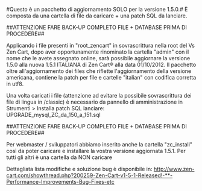 #Questo è un pacchetto di aggiornamento SOLO per la versione 1.5.0.#
È composta da una cartella di file da caricare + una patch SQL da lanciare.

##ATTENZIONE FARE BACK-UP COMPLETO FILE + DATABASE PRIMA DI PROCEDERE##

Applicando i file presenti in "root_zencart" in sovrascrittura nella root del Vs Zen Cart, dopo aver opportunamente rinominato la cartella "admin" con il nome che le avete assegnato online, sarà possibile aggiornare la versione 1.5.0 alla nuova 1.5.1 ITALIANA di Zen Cart® alla data 01/10/2012. Il pacchetto oltre all'aggiornamento dei files che riflette l'aggiornamento della versione americana, contiene la patch per file e cartelle "italian" con codifica corretta in utf8.

Una volta caricati i file (attenzione ad evitare la possibile sovrascrittura dei file di lingua in /classic) è necessario da pannello di amministrazione in Strumenti > Installa patch SQL lanciare:
UPGRADE_mysql_ZC_da_150_a_151.sql

##ATTENZIONE FARE BACK-UP COMPLETO FILE + DATABASE PRIMA DI PROCEDERE##

Per webmaster / sviluppatori abbiamo inserito anche la cartella "zc_install" così da poter caricare e installare la vostra versione aggiornata 1.5.1. Per tutti gli altri è una cartella da NON caricare

Dettagliata lista modifiche e soluzione bug è disponibile in:
http://www.zen-cart.com/showthread.php?200259-Zen-Cart-v1-5-1-Released!-**-Performance-Improvements-Bug-Fixes-etc



